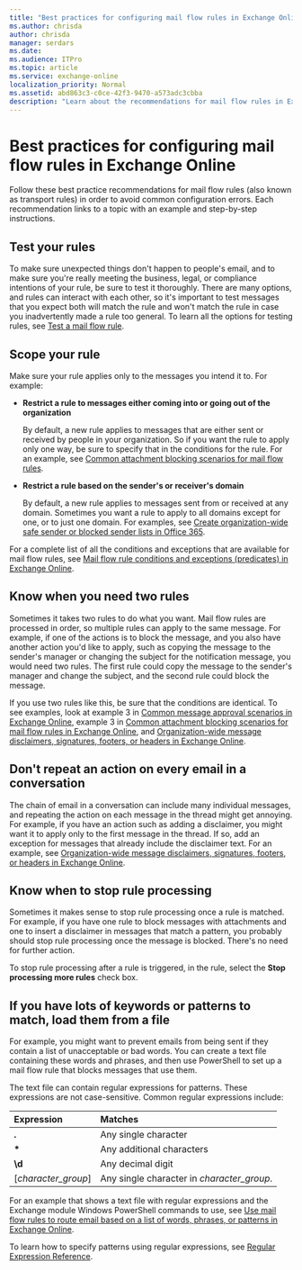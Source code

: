 ```yaml
---
title: "Best practices for configuring mail flow rules in Exchange Online"
ms.author: chrisda
author: chrisda
manager: serdars
ms.date:
ms.audience: ITPro
ms.topic: article
ms.service: exchange-online
localization_priority: Normal
ms.assetid: abd863c3-c0ce-42f3-9470-a573adc3cbba
description: "Learn about the recommendations for mail flow rules in Exchange Online."
---
```


# Best practices for configuring mail flow rules in Exchange Online

Follow these best practice recommendations for mail flow rules (also known as transport rules) in order to avoid common configuration errors. Each recommendation links to a topic with an example and step-by-step instructions.

## Test your rules

To make sure unexpected things don't happen to people's email, and to make sure you're really meeting the business, legal, or compliance intentions of your rule, be sure to test it thoroughly. There are many options, and rules can interact with each other, so it's important to test messages that you expect both will match the rule and won't match the rule in case you inadvertently made a rule too general. To learn all the options for testing rules, see [Test a mail flow rule](test-mail-flow-rules.md).

## Scope your rule

Make sure your rule applies only to the messages you intend it to. For example:

- **Restrict a rule to messages either coming into or going out of the organization**

   By default, a new rule applies to messages that are either sent or received by people in your organization. So if you want the rule to apply only one way, be sure to specify that in the conditions for the rule. For an example, see [Common attachment blocking scenarios for mail flow rules](common-attachment-blocking-scenarios.md).

- **Restrict a rule based on the sender's or receiver's domain**

   By default, a new rule applies to messages sent from or received at any domain. Sometimes you want a rule to apply to all domains except for one, or to just one domain. For examples, see [Create organization-wide safe sender or blocked sender lists in Office 365](https://docs.microsoft.com/office365/SecurityCompliance/create-organization-wide-safe-sender-or-blocked-sender-lists-in-office-365).

For a complete list of all the conditions and exceptions that are available for mail flow rules, see [Mail flow rule conditions and exceptions (predicates) in Exchange Online](conditions-and-exceptions.md).

## Know when you need two rules

Sometimes it takes two rules to do what you want. Mail flow rules are processed in order, so multiple rules can apply to the same message. For example, if one of the actions is to block the message, and you also have another action you'd like to apply, such as copying the message to the sender's manager or changing the subject for the notification message, you would need two rules. The first rule could copy the message to the sender's manager and change the subject, and the second rule could block the message.

If you use two rules like this, be sure that the conditions are identical. To see examples, look at example 3 in [Common message approval scenarios in Exchange Online](common-message-approval-scenarios.md), example 3 in [Common attachment blocking scenarios for mail flow rules in Exchange Online](common-attachment-blocking-scenarios.md), and [Organization-wide message disclaimers, signatures, footers, or headers in Exchange Online](disclaimers-signatures-footers-or-headers.md).

## Don't repeat an action on every email in a conversation

The chain of email in a conversation can include many individual messages, and repeating the action on each message in the thread might get annoying. For example, if you have an action such as adding a disclaimer, you might want it to apply only to the first message in the thread. If so, add an exception for messages that already include the disclaimer text. For an example, see [Organization-wide message disclaimers, signatures, footers, or headers in Exchange Online](disclaimers-signatures-footers-or-headers.md).

## Know when to stop rule processing

Sometimes it makes sense to stop rule processing once a rule is matched. For example, if you have one rule to block messages with attachments and one to insert a disclaimer in messages that match a pattern, you probably should stop rule processing once the message is blocked. There's no need for further action.

To stop rule processing after a rule is triggered, in the rule, select the **Stop processing more rules** check box.

## If you have lots of keywords or patterns to match, load them from a file

For example, you might want to prevent emails from being sent if they contain a list of unacceptable or bad words. You can create a text file containing these words and phrases, and then use PowerShell to set up a mail flow rule that blocks messages that use them.

The text file can contain regular expressions for patterns. These expressions are not case-sensitive. Common regular expressions include:

|**Expression**|**Matches**|
|:-----|:-----|
|**.**|Any single character|
|**\***|Any additional characters|
|**\d**|Any decimal digit|
|[*character_group*]|Any single character in *character_group*.|

For an example that shows a text file with regular expressions and the Exchange module Windows PowerShell commands to use, see [Use mail flow rules to route email based on a list of words, phrases, or patterns in Exchange Online](use-rules-to-route-email.md).

To learn how to specify patterns using regular expressions, see [Regular Expression Reference](https://go.microsoft.com/fwlink/p/?LinkId=532394).
